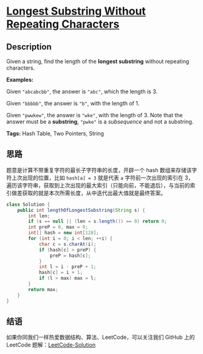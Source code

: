 # [Longest Substring Without Repeating Characters][title]

## Description

Given a string, find the length of the **longest substring** without repeating characters.

**Examples:**

Given `"abcabcbb"`, the answer is `"abc"`, which the length is 3.

Given `"bbbbb"`, the answer is `"b"`, with the length of 1.

Given `"pwwkew"`, the answer is `"wke"`, with the length of 3. Note that the answer must be a **substring**, `"pwke"` is a *subsequence* and not a substring.

**Tags:** Hash Table, Two Pointers, String


## 思路

题意是计算不带重复字符的最长子字符串的长度，开辟一个 hash 数组来存储该字符上次出现的位置，比如 `hash[a] = 3` 就是代表 `a` 字符前一次出现的索引在 3，遍历该字符串，获取到上次出现的最大索引（只能向前，不能退后），与当前的索引做差获取的就是本次所需长度，从中迭代出最大值就是最终答案。

```java
class Solution {
    public int lengthOfLongestSubstring(String s) {
        int len;
        if (s == null || (len = s.length()) == 0) return 0;
        int preP = 0, max = 0;
        int[] hash = new int[128];
        for (int i = 0; i < len; ++i) {
            char c = s.charAt(i);
            if (hash[c] > preP) {
                preP = hash[c];
            }
            int l = i - preP + 1;
            hash[c] = i + 1;
            if (l > max) max = l;
        }
        return max;
    }
}
```


## 结语

如果你同我们一样热爱数据结构、算法、LeetCode，可以关注我们 GitHub 上的 LeetCode 题解：[LeetCode-Solution][ls]



[title]: https://leetcode.com/problems/longest-substring-without-repeating-characters
[ls]: https://github.com/SDE603/LeetCode-Solution
